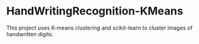 # HandWritingRecognition-KMeans

This project uses K-means clustering and scikit-learn to cluster images of handwritten digits.
